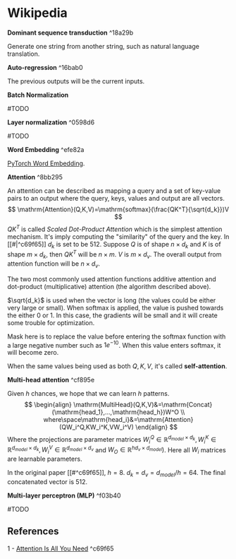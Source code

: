 # Wikipedia

**Dominant sequence transduction** ^18a29b

Generate one string from another string, such as natural language translation.

**Auto-regression** ^16bab0

The previous outputs will be the current inputs.

**Batch Normalization**

#TODO

**Layer normalization** ^0598d6

#TODO

**Word Embedding** ^efe82a

[PyTorch Word Embedding](https://pytorch.org/tutorials/beginner/nlp/word_embeddings_tutorial.html).

**Attention** ^8bb295

An attention can be described as mapping a query and a set of key-value pairs to an output where the query, keys, values and output are all vectors.
$$
\mathrm{Attention}(Q,K,V)=\mathrm{softmax}(\frac{QK^T}{\sqrt{d_k}})V
$$
$QK^T$ is called _Scaled Dot-Product Attention_ which is the simplest attention mechanism. It's imply computing the "similarity" of the query and the key. In [[#|^c69f65]] $d_k$ is set to be 512. Suppose $Q$ is of shape $n\times d_k$ and $K$ is of shape $m \times d_k$, then $QK^T$ will be $n\times m$. $V$ is $m\times d_v$. The overall output from attention function will be $n\times d_v$.

The two most commonly used attention functions additive attention and dot-product (multiplicative) attention (the algorithm described above).

$\sqrt{d_k}$ is used when the vector is long (the values could be either very large or small). When softmax is applied, the value is pushed towards the either 0 or 1. In this case, the gradients will be small and it will create some trouble for optimization.

Mask here is to replace the value before entering the softmax function with a large negative number such as $1e^{-10}$. When this value enters softmax, it will become zero.

When the same values being used as both $Q,K,V$, it's called **self-attention**.

**Multi-head attention** ^cf895e

Given $h$ chances, we hope that we can learn $h$ patterns.
$$
\begin{align}
\mathrm{MultiHead}(Q,K,V)&=\mathrm{Concat}(\mathrm{head_1},...,\mathrm{head_h})W^O \\
where\space\mathrm{head_i}&=\mathrm{Attention}(QW_i^Q,KW_i^K,VW_i^V)
\end{align}
$$
Where the projections are parameter matrices $W_i^Q\in \mathbb{R}^{d_{model}\times d_k},W_i^K\in\mathbb{R}^{d_{model}\times d_k}, W_i^V\in \mathbb{R}^{d_{model}\times d_v}$ and $W_O\in\mathbb{R}^{hd_v\times d_{model}})$. Here all $W_i$ matrices are learnable parameters.

In the original paper [[#^c69f65]], $h=8$. $d_k=d_v=d_{model}/h=64$. The final concatenated vector is $512$.

**Multi-layer perceptron (MLP)** ^f03b40

#TODO

## References

1 - [Attention Is All You Need](https://arxiv.org/pdf/1706.03762.pdf) ^c69f65
